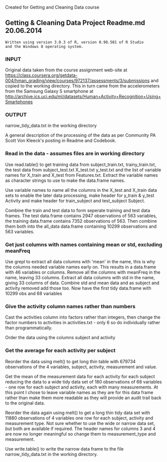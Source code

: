 Created for Getting and Cleaning Data course

##    Getting & Cleaning Data Project  Readme.md 20.06.2014

    Written using version 3.0.3 of R, version 0.98.501 of R Studio
    and the Windows 8 operating system.

###	 INPUT
Original data taken from the course assignment web-site at
https://class.coursera.org/getdata-004/hman_grading/view/courses/972137/assessments/3/submissions
and copied to the working directory. This in turn came from 
the accelerometers from the Samsung Galaxy S smartphone at
http://archive.ics.uci.edu/ml/datasets/Human+Activity+Recognition+Using+Smartphones 

###	 OUTPUT
 narrow_tidy_data.txt in the working directory
	 


A general description of the processing of the data as per Community PA Scott Von Kleeck's posting in Readme and Codebook.

###   Read in the data - assumes files are in working directory

Use read.table() to get training data from subject_train.txt, trainy_train.txt, 
the test data from subject_test.txt X_test.txt y_test.txt and the list of 
variable names for X_train and X_test from Features.txt.
Extract the variable names as character strings to use to make the data.frame names.

Use variable names to name all the columns in the X_test and X_train data sets to 
enable the later data processing, make header for y_train & y_test Activity and 
make header for train_subject and test_subject Subject.

Combine the train and test data to form seperate training and test data frames. The 
test data.frame contains 2947 observations of 563 variables, the training data.frame 
contains 7352 observations of 563. Then combine them both into the all_data data.frame
containing 10299 observations and 563 variables.


### Get just columns with names containing mean or std, excluding meanFreq

Use grepl to extract all data columns with 'mean' in the name, this is why
the columns needed variable names early on. This results in a data.frame with 46 
variables or columns. Remove all the columns with meanFreq in the name, leaving 33 columns.
Extract all data columns with std in the name, giving 33 columns of data.
Combine std and mean data and as subject and activity removed add those too.
Now have the first tidy data.frame with 10299 obs and 68 variables


### Give the activity column names rather than numbers

Cast the activities column into factors rather than integers, then change the 
factor numbers to activities in activities.txt - only 6 so do individually 
rather than programmatically. 

Order the data using the columns subject and activity


### Get the average for each activity per subject 

Reorder the data using melt() to get long thin table with 679734 observations of the 
4 variables, subject, activity, measurement and value.

Get the mean of the measurement data for each activity for each subject reducing 
the data to a wide tidy data set of 180 observations of 68 variables - one row for 
each subject and activity, each with many measurements. At this point I chose to 
leave variable names as they are for this data frame rather than make them more 
readable as they will provide an audit trail back to the original data.

Reorder the data again using melt() to get a long thin tidy data set with
11880 observations of 4 variables one row for each subject, activity and measurement type.
Not sure whether to use the wide or narrow data set, but both are available if
required. The header names for columns 3 and 4 are now no longer meaningful so change them
to measurement_type and measurement.

Use write.table() to write the narrow data frame to the file narrow_tidy_data.txt 
in the working directory.
